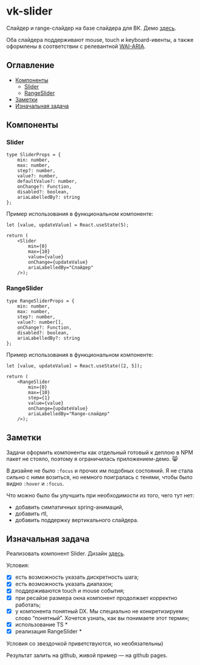 # vk-slider

Слайдер и range-слайдер на базе слайдера для ВК. Демо [здесь](https://eugpoloz.github.io/vk-slider).

Оба слайдера поддерживают mouse, touch и keyboard-ивенты, а также оформлены в соответствии с релевантной [WAI-ARIA](w3.org/TR/wai-aria-practices/#slider).

## Оглавление

- [Компоненты](#компоненты)
  - [Slider](#slider)
  - [RangeSlider](#rangeslider)
- [Заметки](#заметки)
- [Изначальная задача](#изначальная-задача)

## Компоненты

### Slider

```
type SliderProps = {
    min: number,
    max: number,
    step?: number,
    value?: number,
    defaultValue?: number,
    onChange?: Function,
    disabled?: boolean,
    ariaLabelledBy?: string
};
```

Пример использования в функциональном компоненте:

```
let [value, updateValue] = React.useState(5);

return (
    <Slider
        min={0}
        max={10}
        value={value}
        onChange={updateValue}
        ariaLabelledBy="Слайдер"
    />);
```

### RangeSlider

```
type RangeSliderProps = {
    min: number,
    max: number,
    step?: number,
    value?: number[],
    onChange?: Function,
    disabled?: boolean,
    ariaLabelledBy?: string
};
```

Пример использования в функциональном компоненте:

```
let [value, updateValue] = React.useState([2, 5]);

return (
    <RangeSlider
        min={0}
        max={10}
        step={1}
        value={value}
        onChange={updateValue}
        ariaLabelledBy="Range-слайдер"
    />);
```

## Заметки

Задачи оформить компоненты как отдельный готовый к деплою в NPM пакет не стояло, поэтому я ограничилась приложением-демо. 😸

В дизайне не было `:focus` и прочих им подобных состояний. Я не стала сильно с ними возиться, но немного поигралась с тенями, чтобы было видно `:hover` и `:focus`.

Что можно было бы улучшить при необходимости из того, чего тут нет:

- добавить симпатичных spring-анимаций,
- добавить rtl,
- добавить поддержку вертикального слайдера.

## Изначальная задача

Реализовать компонент Slider. Дизайн [здесь](https://www.figma.com/file/JkJtNthpXtXFzR6gVS17Ll/Test).

Условия:

- [x] есть возможность указать дискретность шага;
- [x] есть возможность указать диапазон;
- [x] поддерживаются touch и mouse события;
- [x] при ресайзе размера окна компонент продолжает корректно работать;
- [x] у компонента понятный DX. Мы специально не конкретизируем слово “понятный”. Хочется узнать, как вы понимаете этот термин;
- [x] использование TS \*
- [x] реализация RangeSlider \*

Условия со звездочкой приветствуются, но необязательны)

Результат залить на github, живой пример — на github pages.
